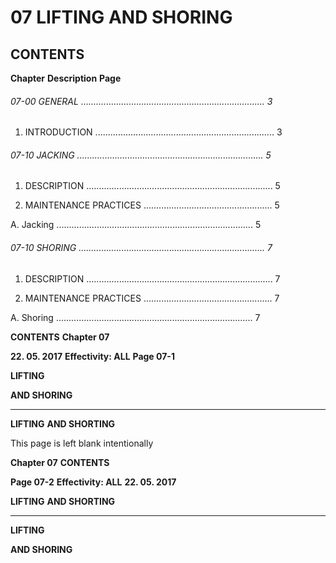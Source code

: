 # 07 LIFTING AND SHORING

## CONTENTS

**Chapter** **Description** **Page**

###### 07-00 GENERAL ......................................................................... 3

1. INTRODUCTION ....................................................................... 3

###### 07-10 JACKING .......................................................................... 5

1. DESCRIPTION .......................................................................... 5

2. MAINTENANCE PRACTICES ................................................... 5

A. Jacking .............................................................................. 5

###### 07-10 SHORING .......................................................................... 7

1. DESCRIPTION .......................................................................... 7

2. MAINTENANCE PRACTICES ................................................... 7

A. Shoring .............................................................................. 7

**CONTENTS** **Chapter 07**

**22. 05. 2017** **Effectivity: ALL** **Page 07-1**


**LIFTING**

**AND SHORING**


-----

**LIFTING**
**AND SHORTING**

This page is left blank intentionally

**Chapter 07** **CONTENTS**

**Page 07-2** **Effectivity: ALL** **22. 05. 2017**


**LIFTING**
**AND SHORTING**


-----

**LIFTING**

**AND SHORING**

